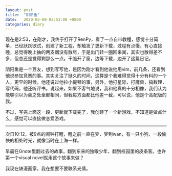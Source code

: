 ```yaml
---
layout: post
title:  "阴阳鱼"
date:   2020-05-09 02:53:08 +0800
categories: diary
---
```


现在是2:53，在刚才，我终于打开了RenPy，看了一点自带教程，感觉十分简单，已经跃跃欲试，创建了新工程，却触发了更新下载，过程有点慢，有心直接睡，总觉得晚上抽的两支烟没有散尽，于是出门转一圈回来闻，其实也散得差不多，但总还是觉得剩那么一点。干脆开了窗，边等下载，边开了这篇日记。

阴阳鱼是一个豆友，想到写写他，是因为刚才看到他说他用vim，前几条，还看到他说参加竞赛的事。其实关注了挺久的时间，这算是个我难得觉得十分有料的一个人，更早的时候，他还说过他拉小提琴的事，另外，他打星际，打魔兽，搞数理，写代码，他还听评书。说起来，如果不客气地说，我和他真的十分相像，我们认为能够引以为豪之处全都相同，但我每方面都比他差一截，可以说，他是个高配版的我。

不过，写完上面这一段，更新就下载完了，我创建了一个新游戏，不知道是做点什么，感觉可以直接做恋爱游戏。

----

次日10:12，被9点的闹钟打醒，醒之前一直在梦，梦到wan，有一只小狗，一段愉快的相处时光，就像当时在上海一样。

早晨在Gnote里翻过去的故事，翻到东来的独眼少年，翻到校园里的皮条客。也许第一个visual novel就用这个故事来做？

我现在缺漫画家。我在想要不要联系光倩。
